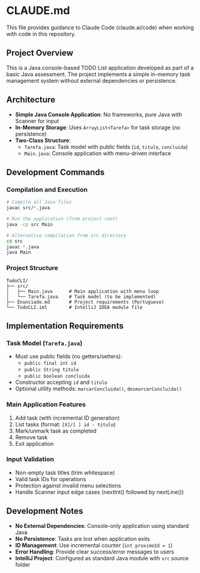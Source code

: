 # CLAUDE.md

This file provides guidance to Claude Code (claude.ai/code) when working with code in this repository.

## Project Overview

This is a Java console-based TODO List application developed as part of a basic Java assessment. The project implements a simple in-memory task management system without external dependencies or persistence.

## Architecture

- **Simple Java Console Application**: No frameworks, pure Java with Scanner for input
- **In-Memory Storage**: Uses `ArrayList<Tarefa>` for task storage (no persistence)
- **Two-Class Structure**:
  - `Tarefa.java`: Task model with public fields (`id`, `titulo`, `concluida`)
  - `Main.java`: Console application with menu-driven interface

## Development Commands

### Compilation and Execution
```bash
# Compile all Java files
javac src/*.java

# Run the application (from project root)
java -cp src Main

# Alternative compilation from src directory
cd src
javac *.java
java Main
```

### Project Structure
```
TodoCLI/
├── src/
│   ├── Main.java      # Main application with menu loop
│   └── Tarefa.java    # Task model (to be implemented)
├── Enunciado.md       # Project requirements (Portuguese)
└── TodoCLI.iml        # IntelliJ IDEA module file
```

## Implementation Requirements

### Task Model (`Tarefa.java`)
- Must use public fields (no getters/setters):
  - `public final int id`
  - `public String titulo`
  - `public boolean concluida`
- Constructor accepting `id` and `titulo`
- Optional utility methods: `marcarConcluida()`, `desmarcarConcluida()`

### Main Application Features
1. Add task (with incremental ID generation)
2. List tasks (format: `[X]/[ ] id - titulo`)
3. Mark/unmark task as completed
4. Remove task
5. Exit application

### Input Validation
- Non-empty task titles (trim whitespace)
- Valid task IDs for operations
- Protection against invalid menu selections
- Handle Scanner input edge cases (nextInt() followed by nextLine())

## Development Notes

- **No External Dependencies**: Console-only application using standard Java
- **No Persistence**: Tasks are lost when application exits
- **ID Management**: Use incremental counter (`int proximoId = 1`)
- **Error Handling**: Provide clear success/error messages to users
- **IntelliJ Project**: Configured as standard Java module with `src` source folder